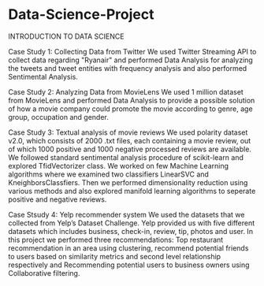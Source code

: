 # Data-Science-Project

INTRODUCTION TO DATA SCIENCE

Case Study 1: Collecting Data from Twitter
We used Twitter Streaming API to collect data regarding "Ryanair" and performed Data Analysis for analyzing the tweets and tweet entities with frequency analysis and also performed Sentimental Analysis.

Case Study 2: Analyzing Data from MovieLens
We used 1 million dataset from MovieLens and performed Data Analysis to provide a possible solution of how a movie company could promote the movie according to genre, age group, occupation and gender.

Case Study 3: Textual analysis of movie reviews
We used polarity dataset v2.0, which consists of 2000 .txt files, each containing a movie review, out of which 1000 positive and 1000 negative processed reviews are available. We followed standard sentimental analysis procedure of scikit-learn and explored TfidVectorizer class. We worked on few Machine Learning algorithms where we examined two classifiers LinearSVC and KneighborsClassfiers. Then we performed dimensionality reduction using various methods and also explored manifold learning algorithms to seperate positive and negative reviews.

Case Stsudy 4: Yelp recommender system
We used the datasets that we collected from Yelp’s Dataset Challenge. Yelp provided us with five different datasets which includes business, check-in, review, tip, photos and user. In this project we performed three recommendations: Top restaurant recommendation in an area using clustering, recommend potential friends to users based on similarity metrics and second level relationship respectively and Recommending potential users to business owners using Collaborative filtering.
